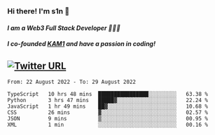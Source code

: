 ### Hi there! I'm s1n 👋
#### *I am a Web3 Full Stack Developer 👨🏽‍💻*
#### *I co-founded [KAM1](https://kam1.com) and have a passion in coding!*

[![Twitter URL](https://img.shields.io/twitter/url/https/twitter.com/bukotsunikki.svg?style=social&label=Follow%20%40s1n_s1nstyle)](https://twitter.com/s1n_s1nstyle)
---

<!--START_SECTION:waka-->

```text
From: 22 August 2022 - To: 29 August 2022

TypeScript   10 hrs 48 mins  ████████████████░░░░░░░░░   63.38 %
Python       3 hrs 47 mins   █████▓░░░░░░░░░░░░░░░░░░░   22.24 %
JavaScript   1 hr 49 mins    ██▓░░░░░░░░░░░░░░░░░░░░░░   10.68 %
CSS          26 mins         ▓░░░░░░░░░░░░░░░░░░░░░░░░   02.57 %
JSON         9 mins          ▒░░░░░░░░░░░░░░░░░░░░░░░░   00.95 %
XML          1 min           ░░░░░░░░░░░░░░░░░░░░░░░░░   00.16 %
```

<!--END_SECTION:waka-->

<!--
**s1nstyle/s1nstyle** is a ✨ _special_ ✨ repository because its `README.md` (this file) appears on your GitHub profile.

Here are some ideas to get you started:

- 🔭 I’m currently working on ...
- 🌱 I’m currently learning ...
- 👯 I’m looking to collaborate on ...
- 🤔 I’m looking for help with ...
- 💬 Ask me about ...
- 📫 How to reach me: ...
- 😄 Pronouns: ...
- ⚡ Fun fact: ...
-->
